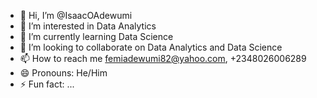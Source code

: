 - 👋 Hi, I’m @IsaacOAdewumi
- 👀 I’m interested in Data Analytics 
- 🌱 I’m currently learning Data Science
- 💞️ I’m looking to collaborate on Data Analytics and Data Science
- 📫 How to reach me femiadewumi82@yahoo.com, +2348026006289
- 😄 Pronouns: He/Him
- ⚡ Fun fact: ...

<!---
IsaacOAdewumi/IsaacOAdewumi is a ✨ special ✨ repository because its `README.md` (this file) appears on your GitHub profile.
You can click the Preview link to take a look at your changes.
--->
